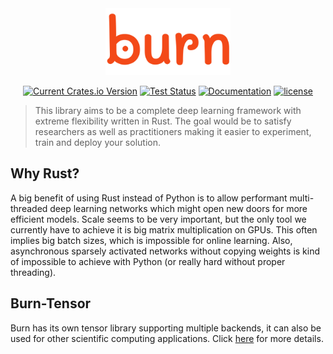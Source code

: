 <div align="center">
<img src="./assets/logo-burn-full.png" width="200px"/>

[![Current Crates.io Version](https://img.shields.io/crates/v/burn.svg)](https://crates.io/crates/burn)
[![Test Status](https://github.com/burn-rs/burn/actions/workflows/test-burn.yml/badge.svg)](https://github.com/burn-rs/burn/actions/workflows/test-burn.yml)
[![Documentation](https://docs.rs/burn/badge.svg)](https://docs.rs/burn-tensor)
[![license](https://shields.io/badge/license-MIT%2FApache--2.0-blue)](https://github.com/burn-rs/burn/blob/master/LICENSE)

<div align="left">

> This library aims to be a complete deep learning framework with extreme flexibility written in Rust. 
> The goal would be to satisfy researchers as well as practitioners making it easier to experiment, train and deploy your solution.

## Why Rust?

A big benefit of using Rust instead of Python is to allow performant multi-threaded deep learning networks which might open new doors for more efficient models.
Scale seems to be very important, but the only tool we currently have to achieve it is big matrix multiplication on GPUs.
This often implies big batch sizes, which is impossible for online learning.
Also, asynchronous sparsely activated networks without copying weights is kind of impossible to achieve with Python (or really hard without proper threading).

## Burn-Tensor

Burn has its own tensor library supporting multiple backends, it can also be used for other scientific computing applications.
Click [here](../burn-tensor/) for more details.
